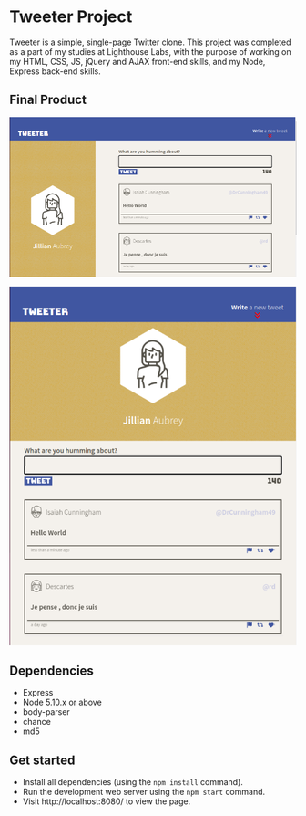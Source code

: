 # Tweeter Project

Tweeter is a simple, single-page Twitter clone. This project was completed as a part of my studies at Lighthouse Labs, with the purpose of working on my HTML, CSS, JS, jQuery and AJAX front-end skills, and my Node, Express back-end skills.

## Final Product

!["Screenshot of desktop view"](https://github.com/JillianAubrey/tweeter/blob/master/docs/desktop-view.png?raw=true)

!["Screenshot of table view"](https://github.com/JillianAubrey/tweeter/blob/master/docs/tablet-view.png?raw=true)

## Dependencies

- Express
- Node 5.10.x or above
- body-parser
- chance
- md5

## Get started

- Install all dependencies (using the `npm install` command).
- Run the development web server using the `npm start` command.
- Visit http://localhost:8080/ to view the page.
